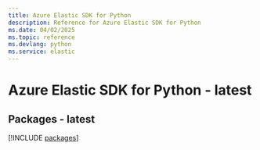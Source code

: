 ```yaml
---
title: Azure Elastic SDK for Python
description: Reference for Azure Elastic SDK for Python
ms.date: 04/02/2025
ms.topic: reference
ms.devlang: python
ms.service: elastic
---
```

# Azure Elastic SDK for Python - latest
## Packages - latest
[!INCLUDE [packages](elastic-index.md)]